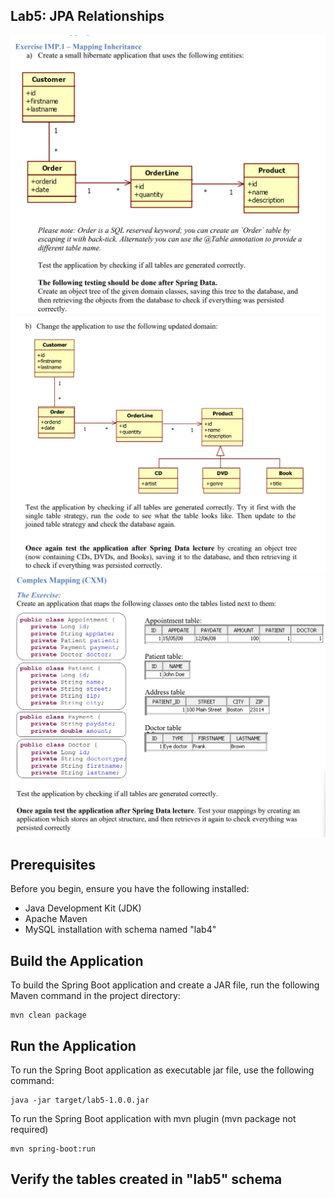 ## Lab5: JPA Relationships

![inheritance-mapping-1.png](inheritance-mapping-1.png)
![inheritance-mapping-2.png](inheritance-mapping-2.png)
![complex-maping.png](complex-maping.png)

## Prerequisites

Before you begin, ensure you have the following installed:

- Java Development Kit (JDK)
- Apache Maven
- MySQL installation with schema named "lab4"

## Build the Application

To build the Spring Boot application and create a JAR file, run the following Maven command in the project directory:
```
mvn clean package
```

## Run the Application

To run the Spring Boot application as executable jar file, use the following command:

```
java -jar target/lab5-1.0.0.jar
```

To run the Spring Boot application with mvn plugin (mvn package not required)
```
mvn spring-boot:run
```

## Verify the tables created in "lab5" schema

